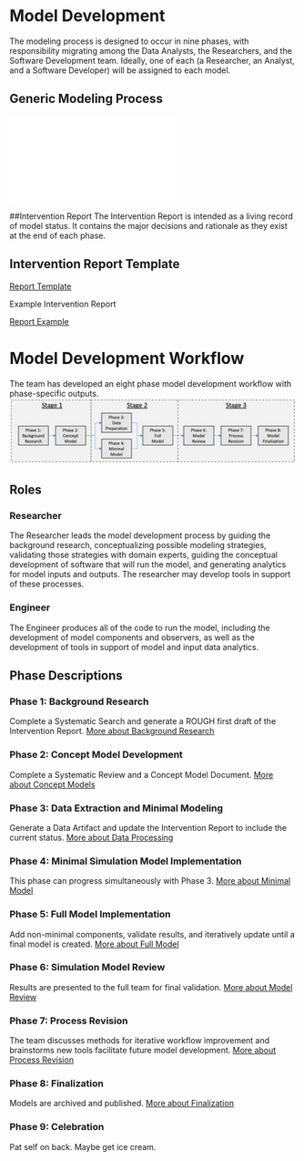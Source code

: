 
# Model Development
The modeling process is designed to occur in nine phases, 
with responsibility migrating among the Data Analysts, the Researchers, 
and the Software Development team. Ideally, one of each (a Researcher, 
an Analyst, and a Software Developer) will be assigned to each model.


## Generic Modeling Process
![modeling overview](./docs_andTemplates/modeling_overview.pdf)

##Intervention Report 
The Intervention Report is intended as a living record of model status. It contains the major decisions and rationale as they exist at the end of each phase.


## Intervention Report Template

[Report Template](./docs_andTemplates/Intervention_Report_Template.pdf)

Example Intervention Report

[Report Example](./docs_andTemplates/Intervention_Report_Example.pdf)

# Model Development Workflow
The team has developed an eight phase model development workflow with phase-specific outputs.
![workflow_diagram](docs_andTemplates/Model_Workflow1.png)


## Roles
### Researcher
The Researcher leads the model development process by guiding the background research, conceptualizing possible modeling strategies, validating those strategies with domain experts, guiding the conceptual development of software that will run the model, and generating analytics for model inputs and outputs. The researcher may develop tools in support of these processes.

### Engineer
The Engineer produces all of the code to run the model, including the development of model components and observers, as well as the development of tools in support of model and input data analytics.

## Phase Descriptions
### Phase 1: Background Research
Complete a Systematic Search and generate a ROUGH first draft of the Intervention Report.
[More about Background Research](phase1.md)

### Phase 2: Concept Model Development
Complete a Systematic Review and a Concept Model Document. 
[More about Concept Models](phase2.md)

### Phase 3: Data Extraction and Minimal Modeling
Generate a Data Artifact and update the Intervention Report to include the current status. 
[More about Data Processing](phase3.md)

### Phase 4: Minimal Simulation Model Implementation
This phase can progress simultaneously with Phase 3. 
[More about Minimal Model](phase4.md)

### Phase 5: Full Model Implementation
Add non-minimal components, validate results, and iteratively update until a final model is created. 
[More about Full Model](phase5.md)

### Phase 6: Simulation Model Review
Results are presented to the full team for final validation. 
[More about Model Review](phase6.md)

### Phase 7: Process Revision
The team discusses methods for iterative workflow improvement and brainstorms new tools facilitate future model development. 
[More about Process Revision](phase7.md)

### Phase 8: Finalization
Models are archived and published. 
[More about Finalization](phase8.md)

### Phase 9: Celebration
Pat self on back. Maybe get ice cream. 

